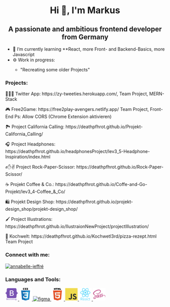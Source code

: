###                                                   <h1 align="center" dir="auto">Hi 👋, I'm Markus</h1>
<h2 align="center" dir="auto">A passionate and ambitious frontend developer from Germany</h2>
<ul>
  <li>🔭 I’m currently learning **React, more Front- and Backend-Basics, more Javascript</li>
  <li>⚙️ Work in progress:</li>
    <ul>
      <li>"Recreating some older Projects"</li>
    </ul>
 </ul>
 <h3>Projects:</h3>
 <p dir="auto">👨‍👦‍👦 Twitter App:
 https://zy-tweeties.herokuapp.com/,
 Team Project, MERN-Stack
  </p>
  
  <p dir="auto">🎮 Free2Game:
  https://free2play-avengers.netlify.app/
  Team Project, Front-End
  Ps: Allow CORS (Chrome Extension aktivieren)
  </p>
  
  <p dir="auto"> 🏞 Project California Calling:
  https://deathpfhrot.github.io/Projekt-California_Calling/
  </p>
  
  <p dir="auto">🎧 Project Headphones:
  https://deathpfhrot.github.io/headphonesProject/lev3_5-Headphone-Inspiration/index.html
  </p>
  
  <p dir="auto">✊✋✌️ Project Rock-Paper-Scissor:
  https://deathpfhrot.github.io/Rock-Paper-Scissor/
  </p>
  
  <p dir="auto">☕️ Projekt Coffee & Co.:
  https://deathpfhrot.github.io/Coffe-and-Go-Projekt/lev3_4-Coffee_&_Co/
  </p>
  
  <p dir="auto">🛍 Projekt Design Shop:
  https://deathpfhrot.github.io/projekt-design_shop/projekt-design_shop/
  </p>
  
  <p dir="auto"> 🖌️ Project Illustrations:
  https://deathpfhrot.github.io/IlustraionNewProject/projectIllustration/
  </p>
  <p dir="auto">🥗 Kochwelt:
  https://deathpfhrot.github.io/Kochwetl3rd/pizza-rezept.html
  Team Project
  </p>
  
  
  
  
 
 <h3>Connect with me:</h3>
 <p>
  <a href="https://www.linkedin.com/in/markus-schiller29/">
  <img align="center" src="https://raw.githubusercontent.com/rahuldkjain/github-profile-readme-generator/master/src/images/icons/Social/linked-in-alt.svg" alt="annabelle-jeffré" height="30" width="40" style="max-width: 100%;">
  </a>
  </p>
  
  <h3>Languages and Tools:</h3>
  <p>
  <a href="https://getbootstrap.com" rel="nofollow"> <img src="https://raw.githubusercontent.com/devicons/devicon/master/icons/bootstrap/bootstrap-plain-wordmark.svg" alt="bootstrap" width="40" height="40" style="max-width: 100%;"> </a>
  <a href="https://www.w3schools.com/css/" rel="nofollow"> <img src="https://raw.githubusercontent.com/devicons/devicon/master/icons/css3/css3-original-wordmark.svg" alt="css3" width="40" height="40" style="max-width: 100%;"> </a>
  <a href="https://www.figma.com/" rel="nofollow"> <img src="https://camo.githubusercontent.com/ed93c2b000a76ceaad1503e7eb9356591b885227e82a36a005b9d3498b303ba5/68747470733a2f2f7777772e766563746f726c6f676f2e7a6f6e652f6c6f676f732f6669676d612f6669676d612d69636f6e2e737667" alt="figma" width="40" height="40" data-canonical-src="https://www.vectorlogo.zone/logos/figma/figma-icon.svg" style="max-width: 100%;"> </a>
  <a href="https://www.w3.org/html/" rel="nofollow"> <img src="https://raw.githubusercontent.com/devicons/devicon/master/icons/html5/html5-original-wordmark.svg" alt="html5" width="40" height="40" style="max-width: 100%;"> </a>
  <a href="https://developer.mozilla.org/en-US/docs/Web/JavaScript" rel="nofollow"> <img src="https://raw.githubusercontent.com/devicons/devicon/master/icons/javascript/javascript-original.svg" alt="javascript" width="40" height="40" style="max-width: 100%;"> </a>
  <a href="https://reactjs.org/" rel="nofollow"> <img src="https://raw.githubusercontent.com/devicons/devicon/master/icons/react/react-original-wordmark.svg" alt="react" width="40" height="40" style="max-width: 100%;"> </a>
  <a href="https://sass-lang.com" rel="nofollow"> <img src="https://raw.githubusercontent.com/devicons/devicon/master/icons/sass/sass-original.svg" alt="sass" width="40" height="40" style="max-width: 100%;"> </a>
  </p>

<!--
**Deathpfhrot/Deathpfhrot** is a ✨ _special_ ✨ repository because its `README.md` (this file) appears on your GitHub profile.

Here are some ideas to get you started:


-->
